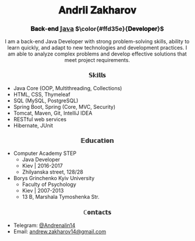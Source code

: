 <h1 align="center" >𝐀𝐧𝐝𝐫𝐢𝐢  𝐙𝐚𝐤𝐡𝐚𝐫𝐨𝐯</h1>

<h3 align="center" >𝐁𝐚𝐜𝐤-𝐞𝐧𝐝 <a href="https://www.oracle.com/" target="_blank">𝕁𝕒𝕧𝕒</a> $\color{#ffd35e}{𝐃𝐞𝐯𝐞𝐥𝐨𝐩𝐞𝐫}$</h3>
<p align="center">I am a back-end Java Developer with strong problem-solving skills, ability to learn quickly, and adapt to new technologies and development practices. I am able to analyze complex problems and develop effective solutions that meet project requirements.</p>

<h3 align="center">𝕊𝕜𝕚𝕝𝕝𝕤</h3>

<ul>
        <li>Java Core (OOP, Multithreading, Collections)</li>
        <li>HTML, CSS, Thymeleaf</li>
        <li>SQL (MySQL, PostgreSQL)</li>
        <li>Spring Boot, Spring (Core, MVC, Security)</li>
        <li>Tomcat, Maven, Git, IntelliJ IDEA</li>
        <li>RESTful web services</li>
        <li>Hibernate, JUnit</li>
</ul>

<h3 align="center">𝔼𝕕𝕦𝕔𝕒𝕥𝕚𝕠𝕟</h3>

<ul>
        <li>Computer Academy STEP
            <ul>
                <li>Java Developer</li>
                <li>Kiev | 2016-2017</li>
                <li>Zhilyanska street, 128/28</li>
</ul>
        </li>
        <li>Borys Grinchenko Kyiv University
            <ul>
                <li>Faculty of Psychology</li>
                <li>Kiev | 2007-2013</li>
                <li>13 B, Marshala Tymoshenka Str.</li>
            </ul>
        </li>
</ul>

<h3 align="center">ℂ𝕠𝕟𝕥𝕒𝕔𝕥𝕤</h3>

<ul>
        <li>Telegram: <a href="https://t.me/Andrenalin14">@Andrenalin14</a></li>
        <li>Email: <a href="mailto:andrew.zakharov14@gmail.com">andrew.zakharov14@gmail.com</a></li>
</ul>
